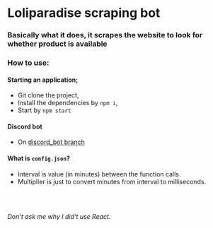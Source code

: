 # Loliparadise scraping bot 
### Basically what it does, it scrapes the website to look for whether product is available

<h3 id="how_to_use"> How to use: </h3>

#### Starting an application;

- Git clone the project,
- Install the dependencies by `npm i`,
- Start by `npm start`

#### Discord bot
- On <a href="https://github.com/Lukeuke/Loliparadise_Bot/tree/discord_bot"> discord_bot branch </a>
#### What is `config.json`?

- Interval is value (in minutes) between the function calls. 
- Multiplier is just to convert minutes from interval to milliseconds.

<br>
<br>

<em> Don't ask me why I did't use React. </em>